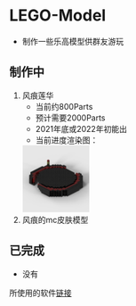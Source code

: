 # LEGO-Model
* 制作一些乐高模型供群友游玩
## 制作中
1. 风痕莲华
	* 当前约800Parts
	* 预计需要2000Parts
	* 2021年底或2022年初能出
	* 当前进度渲染图：
	<img src="https://github.com/isrecalpear/LEGO-Model/blob/main/TraceWind_Renge/TraceWind_Renge.png" width="25%" alt="TraceWind_Renge">
2. 风痕的mc皮肤模型
## 已完成
* 没有

所使用的软件[链接](https://www.bricklink.com/v3/studio/download.page)
